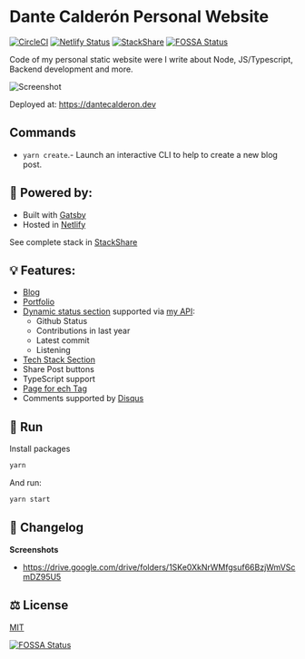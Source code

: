 # Dante Calderón Personal Website
[![CircleCI](https://circleci.com/gh/dantehemerson/dantecalderon.com.svg?style=svg)](https://circleci.com/gh/dantehemerson/dantecalderon.com)
[![Netlify Status](https://api.netlify.com/api/v1/badges/2b2a92f6-3281-47c5-b2bb-252235f364f5/deploy-status)](https://app.netlify.com/sites/dantecalderon/deploys)
[![StackShare](http://img.shields.io/badge/tech-stack-0690fa.svg?style=flat)](https://stackshare.io/dantehemerson/dantecalderon-dev)
[![FOSSA Status](https://app.fossa.io/api/projects/git%2Bgithub.com%2Fdantehemerson%2Fdantecalderon.dev.svg?type=shield)](https://app.fossa.io/projects/git%2Bgithub.com%2Fdantehemerson%2Fdantecalderon.dev?ref=badge_shield)

Code of my personal static website were I write about Node, JS/Typescript, Backend development and more.

![Screenshot](./content/images/Screenshot-20210101221653-2169x1171.png)

Deployed at: https://dantecalderon.dev


## Commands

* `yarn create`.- Launch an interactive CLI to help to create a new blog post.

## 💪 Powered by:

* Built with [Gatsby](https://www.gatsbyjs.com/)
* Hosted in [Netlify](https://www.netlify.com/)

See complete stack in [StackShare](https://stackshare.io/dantehemerson/dantecalderon-dev)


## 💡 Features:
* [Blog](https://dantecalderon.dev/blog)
* [Portfolio](https://dantecalderon.dev/portfolio)
* [Dynamic status section](https://dantecalderon.dev/) supported via [my API](https://github.com/dantehemerson/api):
  - Github Status
  - Contributions in last year
  - Latest commit
  - Listening
* [Tech Stack Section](https://dantecalderon.dev/#my-stack)
* Share Post buttons
* TypeScript support
* [Page for ech Tag](https://dantecalderon.dev/blog/tags/backend)
* Comments supported by [Disqus](https://disqus.com/)

## 🚀 Run

Install packages
```bash
yarn
```

And run:
```bash
yarn start
```

## 💱 Changelog

**Screenshots**

- https://drive.google.com/drive/folders/1SKe0XkNrWMfgsuf66BzjWmVScmDZ95U5

## ⚖️ License

[MIT](./LICENSE)

[![FOSSA Status](https://app.fossa.io/api/projects/git%2Bgithub.com%2Fdantehemerson%2Fdantecalderon.dev.svg?type=large)](https://app.fossa.io/projects/git%2Bgithub.com%2Fdantehemerson%2Fdantecalderon.dev?ref=badge_large)
